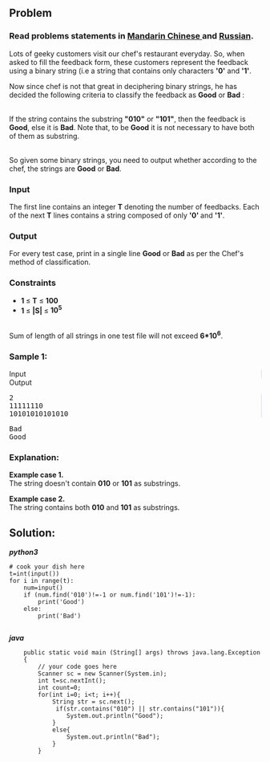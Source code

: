 <div id="problem-statement" class="_problemBody_lulsq_29 print"><h2>Problem</h2>
<h3> Read problems statements in <a rel="nofollow noreferrer noopener" href="https://www.codechef.com/download/translated/JAN14/mandarin/ERROR.pdf">Mandarin Chinese </a> and <a rel="nofollow noreferrer noopener" href="https://www.codechef.com/download/translated/JAN14/russian/ERROR.pdf">Russian</a>.</h3>
<p> Lots of geeky customers visit our chef's restaurant everyday. So, when asked to fill the feedback form, these customers represent the feedback using a binary string (i.e a string that contains only characters <b>'0'</b> and <b>'1'</b>. </p>
<p>Now since chef is not that great in deciphering binary strings, he has decided the following criteria to classify the feedback as <b>Good</b> or <b>Bad</b> : <br><br></p>
<p>If the string contains the substring <b>"010"</b> or <b>"101"</b>, then the feedback is <b>Good</b>, else it is <b>Bad</b>. Note that, to be <b>Good</b> it is not necessary to have both of them as substring.<br><br></p><p> So given some binary strings, you need to output whether according to the chef, the strings are <b>Good</b> or <b>Bad</b>. </p><p></p>
<h3>Input</h3>
<p> The first line contains an integer <b>T</b> denoting the number of feedbacks. Each of the next <b>T</b> lines contains a string composed of only <b>'0' </b> and <b>'1'</b>.</p>
<h3>Output</h3>
<p> For every test case, print in a single line <b>Good</b> or <b>Bad</b> as per the Chef's method of classification.
</p><h3>Constraints</h3>
<ul><li><b> 1 </b>≤  <b>T</b> ≤ <b>  100 </b></li>
<li><b> 1 </b> ≤ <b> |S| </b>  ≤ <b> 10<sup>5</sup></b></li>
</ul><br>
Sum of length of all strings in one test file will not exceed <b>6*10<sup>6</sup></b>.
<br>
<h3>Sample 1:</h3>
<div data-reactroot="" class="_input_output__table_lulsq_184"><div class="_text_copy__container_lulsq_188"><div class="_text_copy_lulsq_188 _input_top__box_lulsq_198" style="border-right: 1px solid rgb(210, 217, 231);"><span>Input</span><div title="Copy to clipboard" class="" style="pointer-events: all;"><span class="_icon__box_9xn05_2"><i class="_copy__icon_9xn05_14"></i></span></div></div><div class="_text_copy_lulsq_188 _ouput_top__box_lulsq_201"><span>Output</span><div title="Copy to clipboard" class="" style="pointer-events: all;"><span class="_icon__box_9xn05_2"><i class="_copy__icon_9xn05_14"></i></span></div></div></div><div class="_values__container_lulsq_204"><div class="_values_lulsq_204" style="border-right: 1px solid rgb(210, 217, 231);"><pre>2
11111110
10101010101010</pre></div><div class="_values_lulsq_204"><pre>Bad
Good</pre></div></div></div>
<h3>Explanation:</h3>
<p><b>Example case 1.</b><br>
The string doesn't contain <b>010</b> or <b>101</b> as substrings.
 </p>
<p><b>Example case 2.</b><br>
The string contains both <b>010</b> and <b>101</b> as substrings.
</p></div>

## Solution:
***python3***
```
# cook your dish here
t=int(input())
for i in range(t):
    num=input()
    if (num.find('010')!=-1 or num.find('101')!=-1):
        print('Good')
    else:
        print('Bad')  
	
```

***java***
```
	public static void main (String[] args) throws java.lang.Exception
	{
		// your code goes here
		Scanner sc = new Scanner(System.in);
		int t=sc.nextInt();
		int count=0;
		for(int i=0; i<t; i++){
		    String str = sc.next();
		     if(str.contains("010") || str.contains("101")){
		        System.out.println("Good");
		    }
		    else{
		        System.out.println("Bad");
		    }
		}
```
